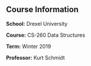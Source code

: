 ## Course Information

**School:** Drexel University

**Course:** CS-260 Data Structures

**Term:** Winter 2019

**Professor:** Kurt Schmidt

